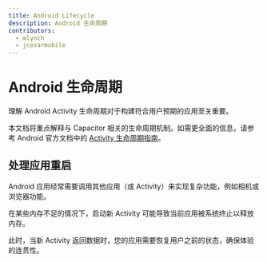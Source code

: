 ```yaml
---
title: Android Lifecycle
description: Android 生命周期
contributors:
  - mlynch
  - jcesarmobile
---
```


# Android 生命周期

理解 Android Activity 生命周期对于构建符合用户预期的应用至关重要。

本文档将重点解释与 Capacitor 相关的生命周期机制。如需更全面的信息，请参考 Android 官方文档中的 [Activity 生命周期指南](https://developer.android.com/guide/components/activities/activity-lifecycle.html)。

## 处理应用重启

Android 应用经常需要调用其他应用（或 Activity）来实现复杂功能，例如相机或浏览器功能。

在某些内存不足的情况下，启动新 Activity 可能导致当前应用被系统终止以释放内存。

此时，当新 Activity 返回数据时，您的应用需要恢复用户之前的状态，确保体验的连贯性。